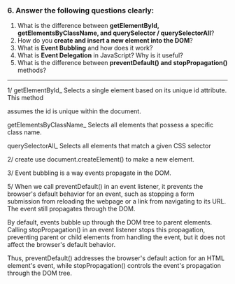 

### 6. Answer the following questions clearly:

1. What is the difference between **getElementById, getElementsByClassName, and querySelector / querySelectorAll**?
2. How do you **create and insert a new element into the DOM**?
3. What is **Event Bubbling** and how does it work?
4. What is **Event Delegation** in JavaScript? Why is it useful?
5. What is the difference between **preventDefault() and stopPropagation()** methods?

---

1/ getElementById_ Selects a single element based on its unique id attribute. This method

   assumes the id is unique within the document.

 getElementsByClassName_ Selects all elements that possess a specific class name.

 querySelectorAll_ Selects all elements that match a given CSS selector

 2/ create use document.createElement() to make a new element.

 3/ Event bubbling is a way events propagate in the DOM.

 5/  When we call preventDefault() in an event listener, it prevents the browser's  default behavior for an event, such as stopping a form submission from reloading the webpage or a link from navigating to its URL. The event still propagates through the DOM.

By default, events bubble up through the DOM tree to parent elements. Calling stopPropagation() in an event listener stops this propagation, preventing parent or child elements from handling the event, but it does not affect the browser's default behavior.

Thus, preventDefault() addresses the browser's default action for an HTML element's event, while stopPropagation() controls the event's propagation through the DOM tree.